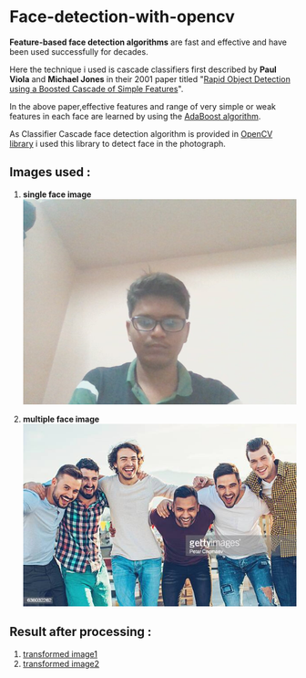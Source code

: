 # Face-detection-with-opencv
**Feature-based face detection algorithms** are fast and effective and have been used successfully for decades.

Here the technique i used is cascade classifiers first described by **Paul Viola** and **Michael Jones** in their 2001 paper titled "[Rapid Object Detection using a Boosted Cascade of Simple Features](https://ieeexplore.ieee.org/document/990517)".

In the above paper,effective features and range of very simple or weak features in each face are learned by using the [AdaBoost algorithm](https://machinelearningmastery.com/boosting-and-adaboost-for-machine-learning/).


As Classifier Cascade face detection algorithm is provided in [OpenCV library](https://opencv.org/) i used this library to detect face in the photograph.

## Images used :
1. **single face image**
   ![my image](https://github.com/kuluruvineeth/Face-detection-with-opencv/blob/main/test1.jpg)
   
2. **multiple face image**
   ![Group photo extracted from internet](https://github.com/kuluruvineeth/Face-detection-with-opencv/blob/main/test2.jpg)
   
   
 ## Result after processing : 
 1. [transformed image1](https://github.com/kuluruvineeth/Face-detection-with-opencv/blob/main/f_test1.jpg)
 2. [transformed image2](https://github.com/kuluruvineeth/Face-detection-with-opencv/blob/main/f_test2.jpg)
 

